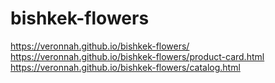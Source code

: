 # bishkek-flowers
https://veronnah.github.io/bishkek-flowers/
<br>
https://veronnah.github.io/bishkek-flowers/product-card.html
<br>
https://veronnah.github.io/bishkek-flowers/catalog.html
